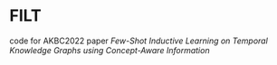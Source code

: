 # FILT
code for AKBC2022 paper *Few-Shot Inductive Learning on Temporal Knowledge Graphs using Concept-Aware Information*
